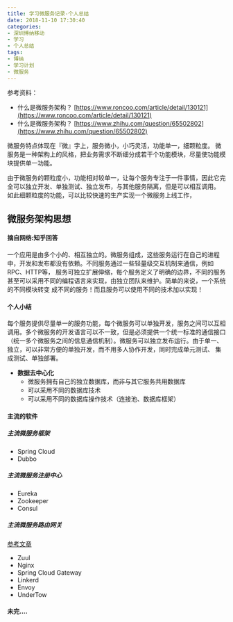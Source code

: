 ```yaml
---
title: 学习微服务记录-个人总结
date: 2018-11-10 17:30:40
categories:
- 深圳博纳移动
- 学习
- 个人总结
tags: 
- 博纳
- 学习计划
- 微服务
---
```


参考资料：
- 什么是微服务架构？ [https://www.roncoo.com/article/detail/130121](https://www.roncoo.com/article/detail/130121)
- 什么是微服务架构？ [https://www.zhihu.com/question/65502802](https://www.zhihu.com/question/65502802)

微服务特点体现在『微』字上，服务微小，小巧灵活，功能单一，细颗粒度。
微服务是一种架构上的风格，把业务需求不断细分成若干个功能模块，尽量使功能模块提供单一功能。

由于微服务的颗粒度小，功能相对较单一，让每个服务专注于一件事情，因此它完全可以独立开发、单独测试、独立发布，与其他服务隔离，但是可以相互调用。
如此细颗粒度的功能，可以比较快速的生产实现一个微服务上线工作，

## 微服务架构思想
#### 摘自网络:知乎回答
一个应用是由多个小的、相互独立的。微服务组成，这些服务运行在自己的进程中，开发和发布都没有依赖。不同服务通过一些轻量级交互机制来通信，例如RPC、HTTP等，
服务可独立扩展伸缩，每个服务定义了明确的边界，不同的服务甚至可以采用不同的编程语言来实现，由独立团队来维护。简单的来说，一个系统的不同模块转变
成不同的服务！而且服务可以使用不同的技术加以实现！
#### 个人小结
每个服务提供尽量单一的服务功能，每个微服务可以单独开发，服务之间可以互相调用。多个微服务的开发语言可以不一致，但是必须提供一个统一标准的通信接口
（统一多个微服务之间的信息通信机制）。微服务可以独立发布运行。由于单一、独立，可以非常方便的单独开发，而不用多人协作开发，同时完成单元测试、
集成测试、单独部署。
- **数据去中心化**
  - 微服务拥有自己的独立数据库，而非与其它服务共用数据库
  - 可以采用不同的数据库技术
  - 可以采用不同的数据库操作技术（连接池、数据库框架）

#### 主流的软件
##### 主流微服务框架
- Spring Cloud
- Dubbo
##### 主流微服务注册中心
- Eureka
- Zookeeper
- Consul
##### 主流微服务路由网关
[参考文章](https://blog.csdn.net/zhangbijun1230/article/details/81660834)
- Zuul
- Nginx
- Spring Cloud Gateway
- Linkerd
- Envoy
- UnderTow


#### 未完....
